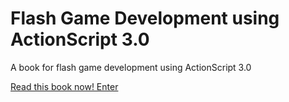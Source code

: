 Flash Game Development using ActionScript 3.0
======================

A book for flash game development using ActionScript 3.0

[Read this book now! Enter](00.md)
